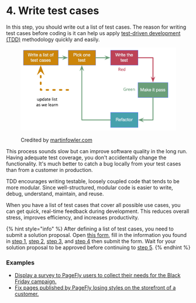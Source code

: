 # 4. Write test cases

In this step, you should write out a list of test cases. The reason for writing test cases before coding is it can help us apply [test-driven development (TDD)](../../test-driven-development-tdd.md) methodology quickly and easily.

<figure><img src="../../../.gitbook/assets/card.png" alt=""><figcaption><p>Credited by <a href="https://martinfowler.com/bliki/TestDrivenDevelopment.html">martinfowler.com</a></p></figcaption></figure>

This process sounds slow but can improve software quality in the long run. Having adequate test coverage, you don't accidentally change the functionality. It's much better to catch a bug locally from your test cases than from a customer in production.

TDD encourages writing testable, loosely coupled code that tends to be more modular. Since well-structured, modular code is easier to write, debug, understand, maintain, and reuse.

When you have a list of test cases that cover all possible use cases, you can get quick, real-time feedback during development. This reduces overall stress, improves efficiency, and increases productivity.

{% hint style="info" %}
After defining a list of test cases, you need to submit a solution proposal. Open [this form](https://docs.google.com/forms/d/e/1FAIpQLSc8IcTnfy\_6Y92hScpEwUMpfWXQengWYQtxPXiXPbmStBWilw/viewform), fill in the information you found in [step 1](1.-understand-the-issue.md), [step 2](2.-find-multiple-solutions.md), [step 3](3.-choose-one-solution.md), and [step 4](4.-write-test-cases.md) then submit the form. Wait for your solution proposal to be approved before continuing to [step 5](5.-test-and-code.md).
{% endhint %}

### Examples

* [Display a survey to PageFly users to collect their needs for the Black Friday campaign.](../example-1/4.-write-test-cases.md)
* [Fix pages published by PageFly losing styles on the storefront of a customer.](../example-2/4.-write-test-cases.md)
